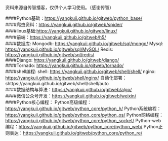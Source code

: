 资料来源自传智播客，仅供个人学习使用。（感谢传智）

####Python基础：<a href="https://yangkuii.github.io/gitweb/python_base/s">https://yangkuii.github.io/gitweb/python_base/</a></br>
####爬虫资料：https://yangkuii.github.io/gitweb/spider/</br>
####linux基础:https://yangkuii.github.io/gitweb/linux/</br>
####前端：https://yangkuii.github.io/gitweb/h5/</br>
####数据库: 
	Mongodb: https://yangkuii.github.io/gitweb/sql/mongo/
	Mysql: https://yangkuii.github.io/gitweb/sql/MySQL/
	Redis: https://yangkuii.github.io/gitweb/sql/redis/
	</br>
####Django: https://yangkuii.github.io/gitweb/django/</br>
####Tornado: https://yangkuii.github.io/gitweb/tornado/</br>
####shell编程: 
	shell: https://yangkuii.github.io/gitweb/shell/shell/
	nginx: https://yangkuii.github.io/gitweb/shell/nginx/
	自动化部署：shttps://yangkuii.github.io/gitweb/shell/shell/auto
	</br>
####数据结构与算法：https://yangkuii.github.io/gitweb/algo/</br>
####微信公众号开发：https://yangkuii.github.io/gitweb/weixin/</br>
####Python核心编程：
	Python高级编程：https://yangkuii.github.io/gitweb/python_core/python_h/
	Python系统编程：https://yangkuii.github.io/gitweb/python_core/python_os/
	Python网络编程：https://yangkuii.github.io/gitweb/python_core/python_socket/
	Python-web编程：https://yangkuii.github.io/gitweb/python_core/python_web/
	Python正则表达：https://yangkuii.github.io/gitweb/python_core/python_re/</br>